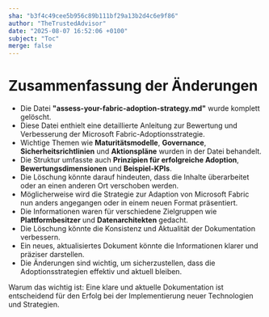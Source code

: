 ```yaml
---
sha: "b3f4c49cee5b956c89b111bf29a13b2d4c6e9f86"
author: "TheTrustedAdvisor"
date: "2025-08-07 16:52:06 +0100"
subject: "Toc"
merge: false
---
```


# Zusammenfassung der Änderungen

- Die Datei **"assess-your-fabric-adoption-strategy.md"** wurde komplett gelöscht.
- Diese Datei enthielt eine detaillierte Anleitung zur Bewertung und Verbesserung der Microsoft Fabric-Adoptionsstrategie.
- Wichtige Themen wie **Maturitätsmodelle**, **Governance**, **Sicherheitsrichtlinien** und **Aktionspläne** wurden in der Datei behandelt.
- Die Struktur umfasste auch **Prinzipien für erfolgreiche Adoption**, **Bewertungsdimensionen** und **Beispiel-KPIs**.
- Die Löschung könnte darauf hindeuten, dass die Inhalte überarbeitet oder an einen anderen Ort verschoben werden.
- Möglicherweise wird die Strategie zur Adaption von Microsoft Fabric nun anders angegangen oder in einem neuen Format präsentiert.
- Die Informationen waren für verschiedene Zielgruppen wie **Plattformbesitzer** und **Datenarchitekten** gedacht.
- Die Löschung könnte die Konsistenz und Aktualität der Dokumentation verbessern.
- Ein neues, aktualisiertes Dokument könnte die Informationen klarer und präziser darstellen.
- Die Änderungen sind wichtig, um sicherzustellen, dass die Adoptionsstrategien effektiv und aktuell bleiben.

Warum das wichtig ist: Eine klare und aktuelle Dokumentation ist entscheidend für den Erfolg bei der Implementierung neuer Technologien und Strategien.

